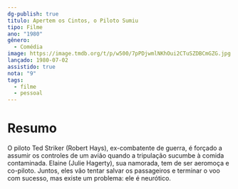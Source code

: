 ```yaml
---
dg-publish: true
titulo: Apertem os Cintos, o Piloto Sumiu
tipo: Filme
ano: "1980"
gênero:
  - Comédia
image: https://image.tmdb.org/t/p/w500/7pPDjwmlNKhOui2CTuSZDBCmGZG.jpg
lançado: 1980-07-02
assistido: true
nota: "9"
tags:
  - filme
  - pessoal
---
```

# Resumo
O piloto Ted Striker (Robert Hays), ex-combatente de guerra, é forçado a assumir os controles de um avião quando a tripulação sucumbe à comida contaminada. Elaine (Julie Hagerty), sua namorada, tem de ser aeromoça e co-piloto. Juntos, eles vão tentar salvar os passageiros e terminar o voo com sucesso, mas existe um problema: ele é neurótico.
